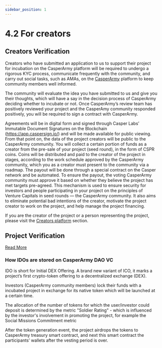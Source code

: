 ```yaml
---
sidebar_position: 1
---
```


# 4.2 For creators

## Creators Verification

Creators who have submitted an application to us to support their project for incubation on the CasperArmy platform will be required to undergo a rigorous KYC process, communicate frequently with the community, and carry out social tasks, such as AMAs, on the <a href="https://casper.army">CasperArmy</a> platform to keep community members well informed.

The community will evaluate the idea you have submitted to us and give you their thoughts, which will have a say in the decision process of CasperArmy deciding whether to incubate or not. Once CasperArmy’s review team has positively reviewed your project and the CasperAmy community responded positively, you will be required to sign a contract with CasperArmy.

Agreements will be in digital form and signed through Casper Labs’ Immutable Document Signatures on the Blockchain (https://app.caspersign.io/) and will be made available for public viewing. From that point on, the data of the project creators will be public to the CasperArmy community. You will collect a certain portion of funds as a creator from the pre-sale of your project (seed round), in the form of CSPR coins. Coins will be distributed and paid to the creator of the project in stages, according to the work schedule approved by the CasperArmy community, which you as a creator must present to the community via a roadmap. The payout will be done through a special contract on the Casper network and be automated. To ensure the payout, the voting CasperArmy community must approve it based on whether they believe the project has met targets pre-agreed. This mechanism is used to ensure security for investors and people participating in your project on the principles of Venture Capitals in seed rounds — the CasperArmy community. It also aims to eliminate potential bad intentions of the creator, motivate the project creator to work on the project, and help manage the project financing.

If you are the creator of the project or a person representing the project, please visit the <a href="https://docs.casperarmy.org/docs/PRODUCTS%20AND%20SERVICES/2.1%20Creators%20platform">Creators platform</a> section.

## Project Verification
<a href="https://docs.casperarmy.org/docs/PRODUCTS%20AND%20SERVICES/2.5%20Development%20Assistance">Read More</a>

### How IDOs are stored on CasperArmy DAO VC

IDO is short for Initial DEX Offering. A brand new variant of ICO, it marks a project’s first crypto-token offering to a decentralized exchange (DEX).

Investors (CasperArmy community members) lock their funds with a incubated project in exchange for its native token which will be launched at a certain time.

The allocation of the number of tokens for which the user/investor could deposit is determined by the metric "Soldier Rating" - which is influenced by the investor's involvement in promoting the project, for example the Social Missions Commitment metric

After the token generation event, the project airdrops the tokens to CasperArmy treasury smart contract, and next this smart contract the participants’ wallets after the vesting period is over. 
